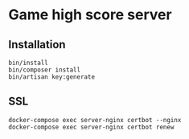 
# Game high score server

## Installation

    bin/install
    bin/composer install
    bin/artisan key:generate

## SSL
    
    docker-compose exec server-nginx certbot --nginx
    docker-compose exec server-nginx certbot renew
    